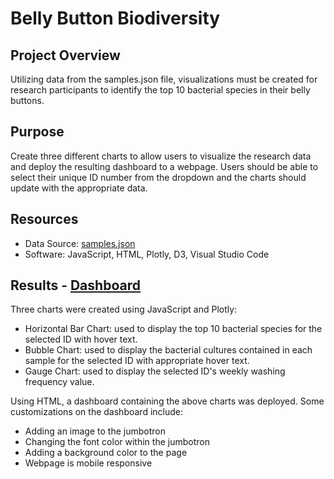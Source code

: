 # Belly Button Biodiversity

## Project Overview
Utilizing data from the samples.json file, visualizations must be created for research participants to identify the top 10 bacterial species in their belly buttons.

## Purpose
Create three different charts to allow users to visualize the research data and deploy the resulting dashboard to a webpage.  Users should be able to select their unique ID number from the dropdown and the charts should update with the appropriate data.

## Resources
 - Data Source: [samples.json](samples.json)
 - Software: JavaScript, HTML, Plotly, D3, Visual Studio Code

## Results - [Dashboard](https://jrobert2121.github.io/plotly_deployment/)

Three charts were created using JavaScript and Plotly:
 - Horizontal Bar Chart: used to display the top 10 bacterial species for the selected ID with hover text.
 - Bubble Chart: used to display the bacterial cultures contained in each sample for the selected ID with appropriate hover text.
 - Gauge Chart: used to display the selected ID's weekly washing frequency value.

Using HTML, a dashboard containing the above charts was deployed.  Some customizations on the dashboard include:
 - Adding an image to the jumbotron
 - Changing the font color within the jumbotron
 - Adding a background color to the page
 - Webpage is mobile responsive

